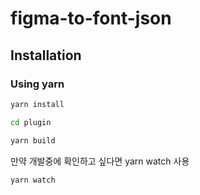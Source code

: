 # figma-to-font-json

## Installation
### Using yarn
```sh
yarn install

cd plugin

yarn build
```
만약 개발중에 확인하고 싶다면 yarn watch 사용
```sh
yarn watch
```